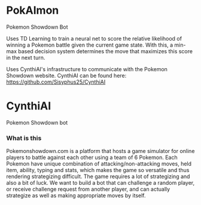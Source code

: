 # PokAImon
Pokemon Showdown Bot

Uses TD Learning to train a neural net to score the relative likelihood of winning a Pokemon battle given the current game state. With this, a min-max based decision system determines the move that maximizes this score in the next turn.

Uses CynthiAI's infrastructure to communicate with the Pokemon Showdown website.
CynthiAI can be found here: https://github.com/Sisyphus25/CynthiAI

# CynthiAI
Pokemon Showdown bot

### What is this

Pokemonshowdown.com is a platform that hosts a game simulator for online players to battle against each other using a team of 6 Pokemon. Each Pokemon have unique combination of attacking/non-attacking moves, held item, ability, typing and stats, which makes the game so versatile and thus rendering strategizing difficult. The game requires a lot of strategizing and also a bit of luck. We want to build a bot that can challenge a random player, or receive challenge request from another player, and can actually strategize as well as making appropriate moves by itself.

